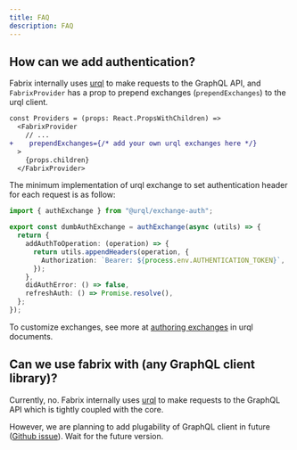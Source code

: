 ```yaml
---
title: FAQ
description: FAQ
---
```


## How can we add authentication?

Fabrix internally uses [urql](https://github.com/urql-graphql/urql) to make requests to the GraphQL API, and `FabrixProvider` has a prop to prepend exchanges (`prependExchanges`) to the urql client.

```diff lang="tsx"
const Providers = (props: React.PropsWithChildren) =>
  <FabrixProvider
    // ...
+    prependExchanges={/* add your own urql exchanges here */}
  >
    {props.children}
  </FabrixProvider>
```

The minimum implementation of urql exchange to set authentication header for each request is as follow:

```ts
import { authExchange } from "@urql/exchange-auth";

export const dumbAuthExchange = authExchange(async (utils) => {
  return {
    addAuthToOperation: (operation) => {
      return utils.appendHeaders(operation, {
        Authorization: `Bearer: ${process.env.AUTHENTICATION_TOKEN}`,
      });
    },
    didAuthError: () => false,
    refreshAuth: () => Promise.resolve(),
  };
});
```

To customize exchanges, see more at [authoring exchanges](https://commerce.nearform.com/open-source/urql/docs/advanced/authoring-exchanges/) in urql documents.

## Can we use fabrix with (any GraphQL client library)?

Currently, no. Fabrix internally uses [urql](https://github.com/urql-graphql/urql) to make requests to the GraphQL API which is tightly coupled with the core.

However, we are planning to add plugability of GraphQL client in future ([Github issue](https://github.com/fabrix-framework/fabrix/issues/123)). Wait for the future version.
